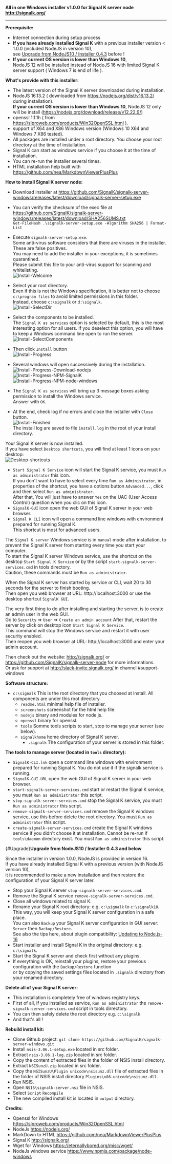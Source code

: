 **All in one Windows installer v1.0.0 for Signal K server node http://signalk.org/**  
  
___  
**Prerequisite:**  
- Internet connection during setup process  
- **If you have already installed Signal K** with a previous installer version < 1.0.0 (included NodeJS in version 10),  
see [Upgrade from NodeJS10 / Installer 0.4.3](#Upgrade) before !  
- **If your current OS version is lower than Windows 10**,  
NodeJS 12 will be installed instead of NodeJS 16 with limited Signal K server support ( Windows 7 is end of life ).
  
**What's provide with this installer:**  
- The latest version of the Signal K server downloaded during installation.  
- NodeJS 16.13.2 ( downloaded from https://nodejs.org/dist/v16.13.2/ during installation).  
**If your current OS version is lower than Windows 10**, NodeJS 12 only will be install (https://nodejs.org/download/release/v12.22.9/)  
- openssl 1.1.1h ( from https://slproweb.com/products/Win32OpenSSL.html ).  
- support of X64 and X86 Windows version (Windows 10 X64 and Windows 7 X86 tested).  
- All packages are installed under a root directory. You choose your root directory at the time of installation.  
- Signal K can start as windows service if you choose it at the time of installation.  
- You can re-run the installer several times.  
- HTML installation help built with https://github.com/nea/MarkdownViewerPlusPlus
  
**How to install Signal K server node:**  
- Download installer at https://github.com/SignalK/signalk-server-windows/releases/latest/download/signalk-server-setup.exe  
- You can verify the checksum of the exec file at https://github.com/SignalK/signalk-server-windows/releases/latest/download/SHA256SUMS.txt  
`Get-FileHash .\signalk-server-setup.exe -Algorithm SHA256 | Format-List`  
- Execute `signalk-server-setup.exe`.  
Some anti-virus software considers that there are viruses in the installer. These are false positives.  
You may need to add the installer in your exceptions, it is sometimes quarantined.  
Please submit this file to your anti-virus support for scanning and whitelisting.  
![Install-Welcome](screenshots/Install-Welcome.png)  
  
- Select your root directory.  
Even if this is not the Windows specification, it is better not to choose `c:\program files` to avoid limited permissions in this folder.  
Instead, choose `c:\signalk` or `d:\signalk`.  
![Install-SelectDir](screenshots/Install-SelectDir.png)  
  
- Select the components to be installed.  
The `Signal K as services` option is selected by default, this is the most interesting option for all users. If you deselect this option, you will have to keep a Windows command line open to run the server.  
![Install-SelectComponents](screenshots/Install-SelectComponents.png)  
  
- Then click `Install` button  
![Install-Progress](screenshots/Install-Progress.png)  
  
- Several windows will open successively during the installation.  
![Install-Progress-Download-nodejs](screenshots/Install-Progress-Download-nodejs.png)  
![Install-Progress-NPM-SignalK](screenshots/Install-Progress-NPM-SignalK.png)  
![Install-Progress-NPM-node-windows](screenshots/Install-Progress-NPM-node-windows.png)  
  
- The `Signal K as services` will bring up 3 message boxes asking permission to install the Windows service.  
Answer with `OK`.  
  
- At the end, check log if no errors and close the installer with `Close` button.  
![Install-Finished](screenshots/Install-Finished.png)  
The install log are saved to file `install.log` in the root of your install directory.  
  
Your Signal K server is now installed.  
If you have select `Desktop shortcuts`, you will find at least 1 icons on your desktop:  
![Desktop-shortcuts](screenshots/Desktop-shortcuts.png)  
  
- `Start Signal K Service` icon will start the Signal K service, you must `Run as administrator` this icon.  
If you don't want to have to select every time `Run as Administrator`, in properties of the shortcut, you have a options button `Advanced...`, click and then select `Run as administrator`.  
After that, You will just have to answer `Yes` on the UAC (User Access Control) question when you clic on this icon.  
- `SignalK-GUI` icon open the web GUI of Signal K server in your web browser.  
- `Signal K CLI` icon will open a command line windows with environment prepared for running Signal K.  
This shortcut is most for advanced users.  
  
The `Signal K server` Windows service is in `manual` mode after installation, to prevent the Signal K server from starting every time you start your computer.  
To start the Signal K server Windows service, use the shortcut on the desktop `Start Signal K Service` or by the script `start-signalk-server-services.cmd` in tools directory.  
Caution, these commands must be `Run as administrator`.  
  
When the Signal K server has started by service or CLI, wait 20 to 30 seconds for the server to finish booting.  
Then open you web browser at URL: http://localhost:3000 or use the desktop shortcut `SignalK GUI`.  
  
The very first thing to do after installing and starting the server, is to create an admin user in the web GUI.  
Go to `Security` => `User` => `Create an admin account`
After that, restart the server by click on desktop icon `Start Signal K Service`.  
This command will stop the Windows service and restart it with user security enabled.  
Then reopen you web browser at URL: http://localhost:3000 and enter your admin account.  
  
Then check out the website:  http://signalk.org/ or https://github.com/SignalK/signalk-server-node for more informations.  
Or ask for support at http://slack-invite.signalk.org/ in channel #support-windows
  
**Software structure:**  
+ `c:\signalk` This is the root directory that you choosed at install. All components are under this root directory.  
    - `readme.html` minimal help file of installer.  
    - `screenshots` screenshot for the html help file.  
    - `nodejs` binary and modules for node js.  
    - `openssl` binary for openssl.  
    - `tools` Somme tools scripts to start, stop to manage your server (see below).  
    - `signalkhome` home directory of Signal K server.  
        - `.signalk` The configuration of your server is stored in this folder.  
  
**The tools to manage server (located in `tools` directory):**  
- `SignalK-CLI.lnk` open a command line windows with environment prepared for running Signal K. You do not use it if the signalk service is running.  
- `SignalK-GUI.URL` open the web GUI of Signal K server in your web browser.  
- `start-signalk-server-services.cmd` start or restart the Signal K service, you must `Run as administrator` this script.  
- `stop-signalk-server-services.cmd` stop the Signal K service, you must `Run as administrator` this script.  
- `remove-signalk-server-services.cmd` remove the Signal K windows service, use this before delete the root directory. You must `Run as administrator` this script.  
- `create-signalk-server-services.cmd` create the Signal K windows service if you didn't choose it at installation. Cannot be re-run if `tools\daemon` directory exist. You must `Run as administrator` this script.  
  
{#Upgrade}**Upgrade from NodeJS10 / Installer 0.4.3 and below**  
  
Since the installer in version 1.0.0, NodeJS is provided in version 16.  
If you have already installed Signal K with a previous version (with NodeJS version 10),  
it is recommended to make a new installation and then restore the configuration of your Signal K server later.  
- Stop your Signal K server `stop-signalk-server-services.cmd`.  
- Remove the Signal K service `remove-signalk-server-services.cmd`.  
- Close all windows related to signal K.  
- Rename your Signal K root directory: e.g. `c:\signalk` to `c:\signalk10`.  
This way, you will keep your Signal K server configuration in a safe place.  
You can also `Backup` your Signal K server configuration in GUI server: `Server` then `Backup/Restore`.  
See also the tips here, about plugin compatibility: [Updating to Node.js-16](https://github.com/SignalK/signalk-server/wiki/Updating-to-Node.js-16)
- Start installer and install Signal K in the original directory: e.g. `c:\signalk`.  
- Start the Signal K server and check first without any plugins.  
- If everything is OK, reinstall your plugins, restore your previous configuration with the `Backup/Restore` function  
or by copying the saved settings files located in `.signalk` directory from your renamed directory.  
  
**Delete all of your Signal K server:**  
- This installation is completely free of windows registry keys.  
- First of all, if you installed as service, `Run as administrator` the `remove-signalk-server-services.cmd` script in tools dirrectory.  
- You can then safely delete the root directory e.g. `c:\signalk`  
- And that's all !  
  
**Rebuild install kit:**  
- Clone Github project: `git clone https://github.com/SignalK/signalk-server-windows.git`  
- Install `nsis-3.06.1-setup.exe` located in src folder.  
- Extract `nsis-3.06.1-log.zip` located in src folder.  
- Copy the content of extracted files in the folder of NSIS install directory.  
- Extract `NSISunzU.zip` located in src folder.  
- Copy the `NSISunzU\Plugin unicode\nsisunz.dll` file of extracted files in the folder of NSIS install directory `Plugins\x86-unicode\nsisunz.dll`.  
- Run NSIS.  
- Open `NSIS\signalk-server.nsi` file in NSIS.  
- Select `Script` `Recompile`
- The new compiled install kit is located in `output` directory.  
  
**Credits:**
- Openssl for Windows https://slproweb.com/products/Win32OpenSSL.html  
- NodeJs https://nodejs.org/  
- MarkDown to HTML https://github.com/nea/MarkdownViewerPlusPlus  
- Signal K http://signalk.org/
- Wget for Windows https://eternallybored.org/misc/wget/
- NodeJs windows service https://www.npmjs.com/package/node-windows
  
